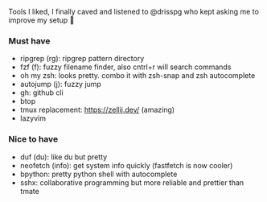 Tools I liked, I finally caved and listened to @drisspg who kept asking me to improve my setup 👴

### Must have
* ripgrep (rg): ripgrep pattern directory
* fzf (f): fuzzy filename finder, also cntrl+r will search commands
* oh my zsh: looks pretty. combo it with zsh-snap and zsh autocomplete
* autojump (j): fuzzy jump
* gh: github cli
* btop
* tmux replacement: https://zellij.dev/ (amazing)
* lazyvim

### Nice to have
* duf (du): like du but pretty
* neofetch (info): get system info quickly (fastfetch is now cooler)
* bpython: pretty python shell with autocomplete
* sshx: collaborative programming but more reliable and prettier than tmate
